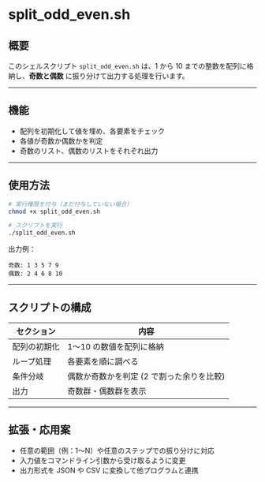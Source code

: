 # split_odd_even.sh

## 概要

このシェルスクリプト `split_odd_even.sh` は、1 から 10 までの整数を配列に格納し、**奇数と偶数** に振り分けて出力する処理を行います。

---

## 機能

* 配列を初期化して値を埋め、各要素をチェック
* 各値が奇数か偶数かを判定
* 奇数のリスト、偶数のリストをそれぞれ出力

---

## 使用方法

```bash
# 実行権限を付与（まだ付与していない場合）
chmod +x split_odd_even.sh

# スクリプトを実行
./split_odd_even.sh
```

出力例：

```
奇数: 1 3 5 7 9
偶数: 2 4 6 8 10
```

---

## スクリプトの構成

| セクション  | 内容                      |
| ------ | ----------------------- |
| 配列の初期化 | 1〜10 の数値を配列に格納          |
| ループ処理  | 各要素を順に調べる               |
| 条件分岐   | 偶数か奇数かを判定 (2 で割った余りを比較) |
| 出力     | 奇数群・偶数群を表示              |

---

## 拡張・応用案

* 任意の範囲（例：1〜N）や任意のステップでの振り分けに対応
* 入力値をコマンドライン引数から受け取るように変更
* 出力形式を JSON や CSV に変換して他プログラムと連携
